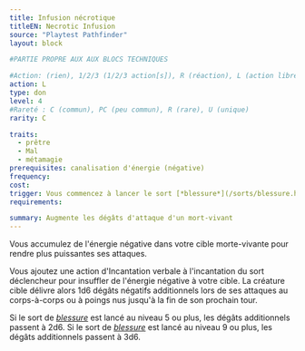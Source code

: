 ```yaml
---
title: Infusion nécrotique
titleEN: Necrotic Infusion
source: "Playtest Pathfinder"
layout: block

#PARTIE PROPRE AUX AUX BLOCS TECHNIQUES

#Action: (rien), 1/2/3 (1/2/3 action[s]), R (réaction), L (action libre)
action: L
type: don
level: 4
#Rareté : C (commun), PC (peu commun), R (rare), U (unique)
rarity: C

traits:
  - prêtre
  - Mal
  - métamagie
prerequisites: canalisation d'énergie (négative)
frequency: 
cost: 
trigger: Vous commencez à lancer le sort [*blessure*](/sorts/blessure.html) pour soigner une seule créature morte-vivante.
requirements:

summary: Augmente les dégâts d'attaque d'un mort-vivant
---
```


Vous accumulez de l'énergie négative dans votre cible morte-vivante pour rendre plus puissantes ses attaques.

Vous ajoutez une action d'Incantation verbale à l'incantation du sort déclencheur pour insuffler de l'énergie négative à votre cible. La créature cible délivre alors 1d6 dégâts négatifs additionnels lors de ses attaques au corps-à-corps ou à poings nus jusqu'à la fin de son prochain tour.

Si le sort de [*blessure*](/sorts/blessure) est lancé au niveau 5 ou plus, les dégâts additionnels passent à 2d6. Si le sort de [*blessure*](/sorts/blessure) est lancé au niveau 9 ou plus, les dégâts additionnels passent à 3d6.
